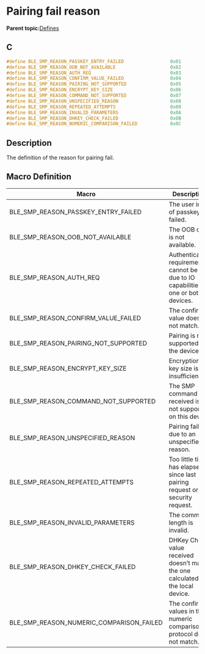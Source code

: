 # Pairing fail reason

**Parent topic:**[Defines](GUID-8C116D0F-C421-409F-9AB8-6CF140580F8B.md)

## C

```c
#define BLE_SMP_REASON_PASSKEY_ENTRY_FAILED                 0x01
#define BLE_SMP_REASON_OOB_NOT_AVAILABLE                    0x02
#define BLE_SMP_REASON_AUTH_REQ                             0x03
#define BLE_SMP_REASON_CONFIRM_VALUE_FAILED                 0x04
#define BLE_SMP_REASON_PAIRING_NOT_SUPPORTED                0x05
#define BLE_SMP_REASON_ENCRYPT_KEY_SIZE                     0x06
#define BLE_SMP_REASON_COMMAND_NOT_SUPPORTED                0x07
#define BLE_SMP_REASON_UNSPECIFIED_REASON                   0x08
#define BLE_SMP_REASON_REPEATED_ATTEMPTS                    0x09
#define BLE_SMP_REASON_INVALID_PARAMETERS                   0x0A
#define BLE_SMP_REASON_DHKEY_CHECK_FAILED                   0x0B
#define BLE_SMP_REASON_NUMERIC_COMPARISON_FAILED            0x0C
```

## Description

The definition of the reason for pairing fail.

## Macro Definition

|Macro|Description|
|-----|-----------|
|BLE\_SMP\_REASON\_PASSKEY\_ENTRY\_FAILED|The user input of passkey failed.|
|BLE\_SMP\_REASON\_OOB\_NOT\_AVAILABLE|The OOB data is not available.|
|BLE\_SMP\_REASON\_AUTH\_REQ|Authentication requirements cannot be met due to IO capabilities of one or both devices.|
|BLE\_SMP\_REASON\_CONFIRM\_VALUE\_FAILED|The confirm value does not match.|
|BLE\_SMP\_REASON\_PAIRING\_NOT\_SUPPORTED|Pairing is not supported by the device.|
|BLE\_SMP\_REASON\_ENCRYPT\_KEY\_SIZE|Encryption key size is insufficient.|
|BLE\_SMP\_REASON\_COMMAND\_NOT\_SUPPORTED|The SMP command received is not supported on this device.|
|BLE\_SMP\_REASON\_UNSPECIFIED\_REASON|Pairing failed due to an unspecified reason.|
|BLE\_SMP\_REASON\_REPEATED\_ATTEMPTS|Too little time has elapsed since last pairing request or security request.|
|BLE\_SMP\_REASON\_INVALID\_PARAMETERS|The command length is invalid.|
|BLE\_SMP\_REASON\_DHKEY\_CHECK\_FAILED|DHKey Check value received doesn’t match the one calculated by the local device.|
|BLE\_SMP\_REASON\_NUMERIC\_COMPARISON\_FAILED|The confirm values in the numeric comparison protocol do not match.|

